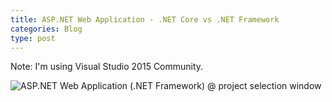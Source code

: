 ```yaml
---
title: ASP.NET Web Application - .NET Core vs .NET Framework
categories: Blog
type: post
---
```


Note: I'm using Visual Studio 2015 Community.

![ASP.NET Web Application (.NET Framework) @ project selection window](https://github.com/unknotted26/unknotted26.github.io/images/ASPNETWebApp-NetFramwork.png)
